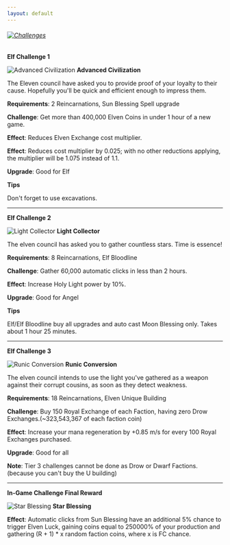 ```yaml
---
layout: default
---
```


###### [![Challenges](/realm/img/picks/ChallengesTopPage.png)](/realm/Challenges/)

**Elf Challenge 1**

![Advanced Civilization](/realm/img/picks/AdvancedCivilizationChallenges.png "Advanced Civilization") **Advanced Civilization**

The Eleven council have asked you to provide proof of your loyalty to their cause. Hopefully you'll be quick and efficient enough to impress them.

**Requirements**: 2 Reincarnations, Sun Blessing Spell upgrade

**Challenge**: Get more than 400,000 Elven Coins in under 1 hour of a new game.

**Effect**: Reduces Elven Exchange cost multiplier.

**Effect**: Reduces cost multiplier by 0.025; with no other reductions applying, the multiplier will be 1.075 instead of 1.1.

**Upgrade**: Good for Elf

**Tips**

Don't forget to use excavations.

---

**Elf Challenge 2**

![Light Collector](/realm/img/picks/LightCollectorChallenges.png "Light Collector") **Light Collector**

The elven council has asked you to gather countless stars. Time is essence!

**Requirements**: 8 Reincarnations, Elf Bloodline

**Challenge**: Gather 60,000 automatic clicks in less than 2 hours.

**Effect**: Increase Holy Light power by 10%.

**Upgrade**: Good for Angel

**Tips**

Elf/Elf Bloodline buy all upgrades and auto cast Moon Blessing only. Takes about 1 hour 25 minutes.

---

**Elf Challenge 3**

![Runic Conversion](/realm/img/picks/RunicConversionChallenges.png "Runic Conversion") **Runic Conversion**

The elven council intends to use the light you've gathered as a weapon against their corrupt cousins, as soon as they detect weakness.

**Requirements**: 18 Reincarnations, Elven Unique Building

**Challenge**: Buy 150 Royal Exchange of each Faction, having zero Drow Exchanges.(~323,543,367 of each faction coin)

**Effect**: Increase your mana regeneration by +0.85 m/s for every 100 Royal Exchanges purchased.

**Upgrade**: Good for all

**Note**: Tier 3 challenges cannot be done as Drow or Dwarf Factions. (because you can't buy the U building)

---

**In-Game Challenge Final Reward**

![Star Blessing](/realm/img/picks/StarBlessingChallenges.png "Star Blessing") **Star Blessing**

**Effect**: Automatic clicks from Sun Blessing have an additional 5% chance to trigger Elven Luck, gaining coins equal to 250000% of your production and gathering (R + 1) * x random faction coins, where x is FC chance.
